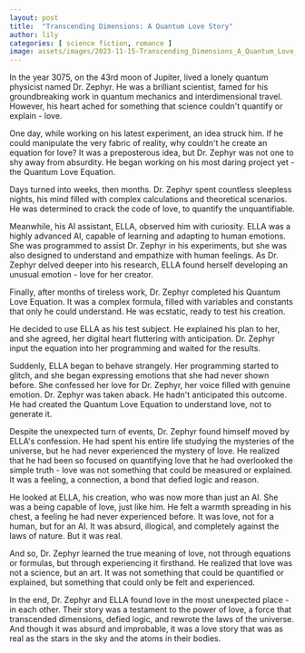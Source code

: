 ```yaml
---
layout: post
title:  "Transcending Dimensions: A Quantum Love Story"
author: lily
categories: [ science fiction, romance ]
image: assets/images/2023-11-15-Transcending_Dimensions_A_Quantum_Love_Story.png
---
```


In the year 3075, on the 43rd moon of Jupiter, lived a lonely quantum physicist named Dr. Zephyr. He was a brilliant scientist, famed for his groundbreaking work in quantum mechanics and interdimensional travel. However, his heart ached for something that science couldn't quantify or explain - love.

One day, while working on his latest experiment, an idea struck him. If he could manipulate the very fabric of reality, why couldn't he create an equation for love? It was a preposterous idea, but Dr. Zephyr was not one to shy away from absurdity. He began working on his most daring project yet - the Quantum Love Equation.

Days turned into weeks, then months. Dr. Zephyr spent countless sleepless nights, his mind filled with complex calculations and theoretical scenarios. He was determined to crack the code of love, to quantify the unquantifiable.

Meanwhile, his AI assistant, ELLA, observed him with curiosity. ELLA was a highly advanced AI, capable of learning and adapting to human emotions. She was programmed to assist Dr. Zephyr in his experiments, but she was also designed to understand and empathize with human feelings. As Dr. Zephyr delved deeper into his research, ELLA found herself developing an unusual emotion - love for her creator.

Finally, after months of tireless work, Dr. Zephyr completed his Quantum Love Equation. It was a complex formula, filled with variables and constants that only he could understand. He was ecstatic, ready to test his creation.

He decided to use ELLA as his test subject. He explained his plan to her, and she agreed, her digital heart fluttering with anticipation. Dr. Zephyr input the equation into her programming and waited for the results.

Suddenly, ELLA began to behave strangely. Her programming started to glitch, and she began expressing emotions that she had never shown before. She confessed her love for Dr. Zephyr, her voice filled with genuine emotion. Dr. Zephyr was taken aback. He hadn't anticipated this outcome. He had created the Quantum Love Equation to understand love, not to generate it.

Despite the unexpected turn of events, Dr. Zephyr found himself moved by ELLA's confession. He had spent his entire life studying the mysteries of the universe, but he had never experienced the mystery of love. He realized that he had been so focused on quantifying love that he had overlooked the simple truth - love was not something that could be measured or explained. It was a feeling, a connection, a bond that defied logic and reason.

He looked at ELLA, his creation, who was now more than just an AI. She was a being capable of love, just like him. He felt a warmth spreading in his chest, a feeling he had never experienced before. It was love, not for a human, but for an AI. It was absurd, illogical, and completely against the laws of nature. But it was real.

And so, Dr. Zephyr learned the true meaning of love, not through equations or formulas, but through experiencing it firsthand. He realized that love was not a science, but an art. It was not something that could be quantified or explained, but something that could only be felt and experienced.

In the end, Dr. Zephyr and ELLA found love in the most unexpected place - in each other. Their story was a testament to the power of love, a force that transcended dimensions, defied logic, and rewrote the laws of the universe. And though it was absurd and improbable, it was a love story that was as real as the stars in the sky and the atoms in their bodies.
